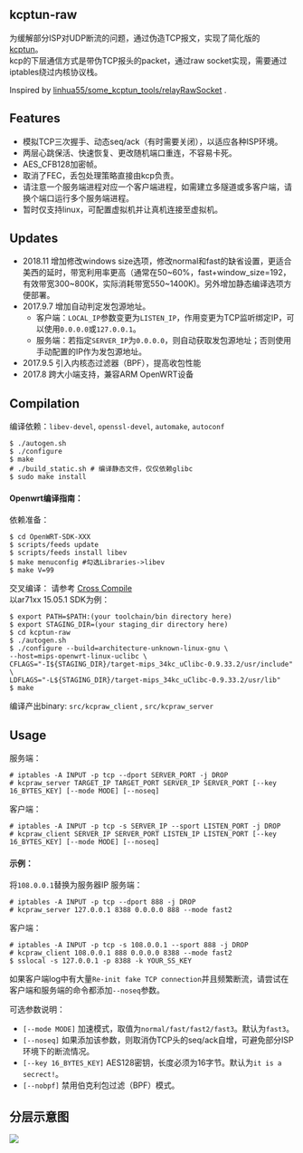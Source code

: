 kcptun-raw
----------
为缓解部分ISP对UDP断流的问题，通过伪造TCP报文，实现了简化版的 [kcptun](https://github.com/xtaci/kcptun)。  
kcp的下层通信方式是带伪TCP报头的packet，通过raw socket实现，需要通过iptables绕过内核协议栈。

Inspired by [linhua55/some_kcptun_tools/relayRawSocket](https://github.com/linhua55/some_kcptun_tools/tree/master/relayRawSocket) .

Features
--------
* 模拟TCP三次握手、动态seq/ack（有时需要关闭），以适应各种ISP环境。  
* 两层心跳保活、快速恢复、更改随机端口重连，不容易卡死。  
* AES_CFB128加密帧。  
* 取消了FEC，丢包处理策略直接由kcp负责。  
* 请注意一个服务端进程对应一个客户端进程，如需建立多隧道或多客户端，请换个端口运行多个服务端进程。  
* 暂时仅支持linux，可配置虚拟机并让真机连接至虚拟机。  

Updates
-------
* 2018.11  增加修改windows size选项，修改normal和fast的缺省设置，更适合美西的延时，带宽利用率更高（通常在50~60%，fast+window_size=192，有效带宽300~800K，实际消耗带宽550~1400K)。另外增加静态编译选项方便部署。
* 2017.9.7 增加自动判定发包源地址。
  - 客户端：`LOCAL_IP`参数变更为`LISTEN_IP`，作用变更为TCP监听绑定IP，可以使用`0.0.0.0`或`127.0.0.1`。
  - 服务端：若指定`SERVER_IP`为`0.0.0.0`，则自动获取发包源地址；否则使用手动配置的IP作为发包源地址。
* 2017.9.5 引入内核态过滤器（BPF），提高收包性能
* 2017.8   跨大小端支持，兼容ARM OpenWRT设备

Compilation
-----------
编译依赖：`libev-devel`, `openssl-devel`, `automake`, `autoconf`
```
$ ./autogen.sh
$ ./configure
$ make
# ./build_static.sh # 编译静态文件，仅仅依赖glibc
$ sudo make install
```

#### Openwrt编译指南：  
依赖准备：
```
$ cd OpenWRT-SDK-XXX
$ scripts/feeds update
$ scripts/feeds install libev
$ make menuconfig #勾选Libraries->libev
$ make V=99
```
交叉编译：
请参考 [Cross Compile](https://wiki.openwrt.org/doc/devel/crosscompile)  
以ar71xx 15.05.1 SDK为例：
```
$ export PATH=$PATH:(your toolchain/bin directory here)
$ export STAGING_DIR=(your staging_dir directory here)
$ cd kcptun-raw
$ ./autogen.sh
$ ./configure --build=architecture-unknown-linux-gnu \
--host=mips-openwrt-linux-uclibc \
CFLAGS="-I${STAGING_DIR}/target-mips_34kc_uClibc-0.9.33.2/usr/include" \
LDFLAGS="-L${STAGING_DIR}/target-mips_34kc_uClibc-0.9.33.2/usr/lib"
$ make
```
编译产出binary: `src/kcpraw_client` , `src/kcpraw_server`


Usage
-----
服务端：
```
# iptables -A INPUT -p tcp --dport SERVER_PORT -j DROP
# kcpraw_server TARGET_IP TARGET_PORT SERVER_IP SERVER_PORT [--key 16_BYTES_KEY] [--mode MODE] [--noseq]
```
客户端：
```
# iptables -A INPUT -p tcp -s SERVER_IP --sport LISTEN_PORT -j DROP
# kcpraw_client SERVER_IP SERVER_PORT LISTEN_IP LISTEN_PORT [--key 16_BYTES_KEY] [--mode MODE] [--noseq]
```

#### 示例：
将`108.0.0.1`替换为服务器IP
服务端：
```
# iptables -A INPUT -p tcp --dport 888 -j DROP
# kcpraw_server 127.0.0.1 8388 0.0.0.0 888 --mode fast2
```
客户端：
```
# iptables -A INPUT -p tcp -s 108.0.0.1 --sport 888 -j DROP
# kcpraw_client 108.0.0.1 888 0.0.0.0 8388 --mode fast2
$ sslocal -s 127.0.0.1 -p 8388 -k YOUR_SS_KEY
```

如果客户端log中有大量`Re-init fake TCP connection`并且频繁断流，请尝试在客户端和服务端的命令都添加`--noseq`参数。

可选参数说明：  
* `[--mode MODE]` 加速模式，取值为`normal/fast/fast2/fast3`。默认为`fast3`。  
* `[--noseq]` 如果添加该参数，则取消伪TCP头的seq/ack自增，可避免部分ISP环境下的断流情况。  
* `[--key 16_BYTES_KEY]` AES128密钥，长度必须为16字节。默认为`it is a secrect!`。  
* `[--nobpf]` 禁用伯克利包过滤（BPF）模式。  

分层示意图
--------
![](./layers.png)
